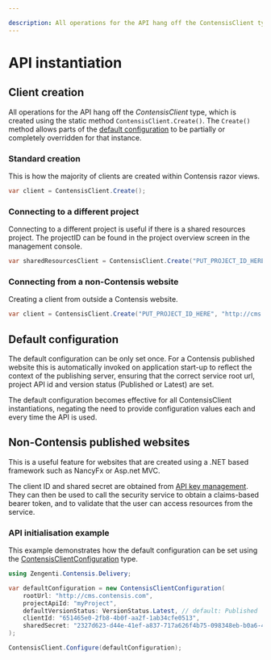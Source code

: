 ```yaml
---

description: All operations for the API hang off the ContensisClient type, which is created using the static method ContensisClient.Create().
---
```

# API instantiation

## Client creation

All operations for the API hang off the *ContensisClient* type, which is created using the static method `ContensisClient.Create()`. The `Create()` method allows parts of the [default configuration](#default-configuration) to be partially or completely overridden for that instance.


### Standard creation

This is how the majority of clients are created within Contensis razor views.

```cs
var client = ContensisClient.Create();
```

### Connecting to a different project

Connecting to a different project is useful if there is a shared resources project. The projectID can be found in the project overview screen in the management console.

```cs
var sharedResourcesClient = ContensisClient.Create("PUT_PROJECT_ID_HERE");
```

### Connecting from a non-Contensis website

Creating a client from outside a Contensis website.

```cs
var client = ContensisClient.Create("PUT_PROJECT_ID_HERE", "http://cms.contensis.com", "PUT_CLIENT_ID_HERE", "PUT_SHARED_SECRET_HERE", versionStatus = VersionStatus.Latest);
```

## Default configuration

The default configuration can be only set once. For a Contensis published website this is automatically invoked on application start-up to reflect the context of the publishing server, ensuring that the correct service root url, project API id and version status (Published or Latest) are set.

The default configuration becomes effective for all ContensisClient instantiations, negating the need to provide configuration values each and every time the API is used.

## Non-Contensis published websites

This is a useful feature for websites that are created using a .NET based framework such as NancyFx or Asp.net MVC.

The client ID and shared secret are obtained from [API key management](https://zenhub.zengenti.com/Contensis/11.2/kb/content-types-and-entries/api-keys/api-key-overview.aspx). They can then be used to call the security service to obtain a claims-based bearer token, and to validate that the user can access resources from the service.


### API initialisation example

This example demonstrates how the default configuration can be set using the [ContensisClientConfiguration](/model/contensisclientconfiguration.md) type.

```cs
using Zengenti.Contensis.Delivery;

var defaultConfiguration = new ContensisClientConfiguration(
    rootUrl: "http://cms.contensis.com",
    projectApiId: "myProject",
    defaultVersionStatus: VersionStatus.Latest, // default: Published
    clientId: "651465e0-2fb8-4b0f-aa2f-1ab34cfe0513",
    sharedSecret: "2327d623-d44e-41ef-a837-717a626f4b75-098348eb-b0a6-4023-a64a-805536024dfb-1a558c9c-49dc-4709-9e8b-c203f60fda80"
);

ContensisClient.Configure(defaultConfiguration);
```
